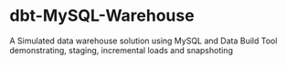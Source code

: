 
# dbt-MySQL-Warehouse

A Simulated data warehouse solution using MySQL and Data Build Tool demonstrating, staging, incremental loads and snapshoting

